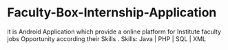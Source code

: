 # Faculty-Box-Internship-Application


it is Android Application which provide a online platform for Institute faculty jobs Opportunity according their Skills .
Skills: Java | PHP | SQL | XML






